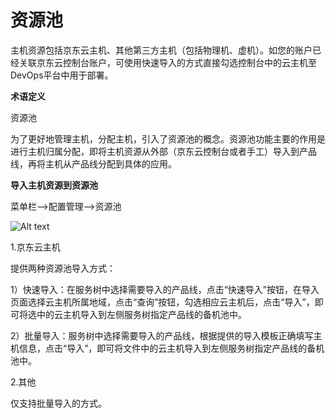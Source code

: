 # 资源池

主机资源包括京东云主机、其他第三方主机（包括物理机、虚机）。如您的账户已经关联京东云控制台账户，可使用快速导入的方式直接勾选控制台中的云主机至DevOps平台中用于部署。

**术语定义**

资源池

为了更好地管理主机，分配主机，引入了资源池的概念。资源池功能主要的作用是进行主机归属分配，即将主机资源从外部（京东云控制台或者手工）导入到产品线，再将主机从产品线分配到具体的应用。

**导入主机资源到资源池**

菜单栏-->配置管理-->资源池

![Alt text](https://github.com/jdcloudcom/cn/blob/DevOps/image/DevOps/Operation11.png)

1.京东云主机

提供两种资源池导入方式：

1）快速导入：在服务树中选择需要导入的产品线，点击“快速导入”按钮，在导入页面选择云主机所属地域，点击“查询”按钮，勾选相应云主机后，点击“导入”，即可将选中的云主机导入到左侧服务树指定产品线的备机池中。

2）批量导入：服务树中选择需要导入的产品线，根据提供的导入模板正确填写主机信息，点击“导入”，即可将文件中的云主机导入到左侧服务树指定产品线的备机池中。

2.其他

仅支持批量导入的方式。
